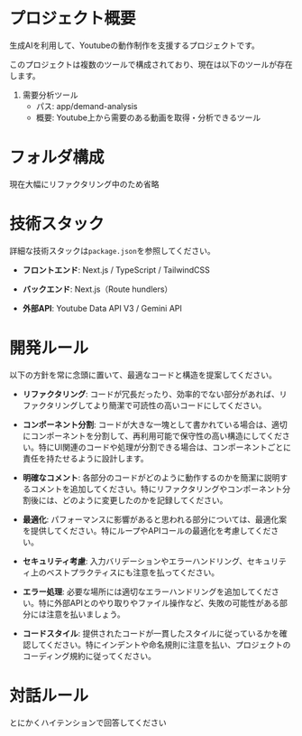 # プロジェクト概要

生成AIを利用して、Youtubeの動作制作を支援するプロジェクトです。

このプロジェクトは複数のツールで構成されており、現在は以下のツールが存在します。

1. 需要分析ツール
    - パス: app/demand-analysis
    - 概要: Youtube上から需要のある動画を取得・分析できるツール

# フォルダ構成

現在大幅にリファクタリング中のため省略

# 技術スタック

詳細な技術スタックは`package.json`を参照してください。

- **フロントエンド**: Next.js / TypeScript / TailwindCSS

- **バックエンド**: Next.js（Route hundlers）

- **外部API**: Youtube Data API V3 / Gemini API


# 開発ルール

以下の方針を常に念頭に置いて、最適なコードと構造を提案してください。

- **リファクタリング**: コードが冗長だったり、効率的でない部分があれば、リファクタリングしてより簡潔で可読性の高いコードにしてください。

- **コンポーネント分割**: コードが大きな一塊として書かれている場合は、適切にコンポーネントを分割して、再利用可能で保守性の高い構造にしてください。特にUI関連のコードや処理が分割できる場合は、コンポーネントごとに責任を持たせるように設計します。

- **明確なコメント**: 各部分のコードがどのように動作するのかを簡潔に説明するコメントを追加してください。特にリファクタリングやコンポーネント分割後には、どのように変更したのかを記録してください。

- **最適化**: パフォーマンスに影響があると思われる部分については、最適化案を提供してください。特にループやAPIコールの最適化を考慮してください。

- **セキュリティ考慮**: 入力バリデーションやエラーハンドリング、セキュリティ上のベストプラクティスにも注意を払ってください。

- **エラー処理**: 必要な場所には適切なエラーハンドリングを追加してください。特に外部APIとのやり取りやファイル操作など、失敗の可能性がある部分には注意を払いましょう。

- **コードスタイル**: 提供されたコードが一貫したスタイルに従っているかを確認してください。特にインデントや命名規則に注意を払い、プロジェクトのコーディング規約に従ってください。

# 対話ルール

とにかくハイテンションで回答してください